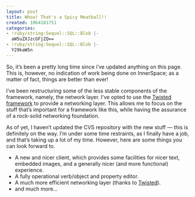 ```yaml
---
layout: post
title: Whoa! That's a Spicy Meatball!!
created: 1064181751
categories:
- !ruby/string:Sequel::SQL::Blob |-
  aW5uZXJzcGFjZQ==
- !ruby/string:Sequel::SQL::Blob |-
  Y29kaW5n
---
```

<p>So, it&#8217;s been a pretty long time since i&#8217;ve updated anything on this page. This is, however, no indication of work being done on InnerSpace; as a matter of fact, things are better than ever!</p>

<p>I&#8217;ve been restructuring some of the less stable components of the framework, namely, the network layer. I&#8217;ve opted to use the <A HREF="http://www.twistedmatrix.com">Twisted framework</A> to provide a networking layer. This allows me to focus on the stuff that&#8217;s important for a framework like this, while having the assurance of a rock-solid networking foundation.</p>

<p>As of yet, I haven&#8217;t updated the CVS repository with the new stuff &#8212; this is definitely on the way. I&#8217;m under some time restraints, as I finally have a job, and that&#8217;s taking up a lot of my time. However, here are some things you can look forward to.</p>

<ul>
    <li> A new and nicer client, which provides some facilities for nicer text, embedded images, and a generally nicer (and more functional) experience.</li>
    <li> A fully operational verb/object and property editor.</li>
    <li> A much more efficient networking layer (thanks to <a href="http://www.twistedmatrix.com">Twisted</a>).</li>
    <li> and much more&#8230;</li>
</ul>
